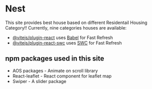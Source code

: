# Nest
This site provides best house based on different Residentail Housing Category!!
Currently, nine categories houses are available:

- [@vitejs/plugin-react](https://github.com/vitejs/vite-plugin-react/blob/main/packages/plugin-react/README.md) uses [Babel](https://babeljs.io/) for Fast Refresh
- [@vitejs/plugin-react-swc](https://github.com/vitejs/vite-plugin-react-swc) uses [SWC](https://swc.rs/) for Fast Refresh

## npm packages used in this site
- AOS packages - Animate on scroll library
- React-leaflet - React component for leaflet map
- Swiper - A slider package
